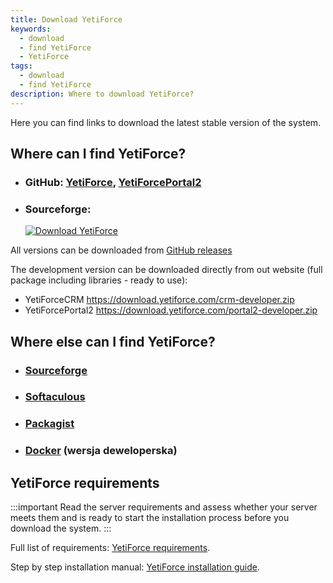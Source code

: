 ```yaml
---
title: Download YetiForce
keywords:
  - download
  - find YetiForce
  - YetiForce
tags:
  - download
  - find YetiForce
description: Where to download YetiForce?
---
```


Here you can find links to download the latest stable version of the system.

## Where can I find YetiForce?

- ### GitHub: [YetiForce](https://github.com/YetiForceCompany/YetiForceCRM), [YetiForcePortal2](https://github.com/YetiForceCompany/YetiForcePortal2)
- ### Sourceforge:
  [![Download YetiForce](https://a.fsdn.com/con/app/sf-download-button?button_size=2x)](https://sourceforge.net/projects/yetiforce/files/latest/download)

All versions can be downloaded from [GitHub releases](https://github.com/YetiForceCompany/YetiForceCRM/releases)

The development version can be downloaded directly from out website (full package including libraries - ready to use):

- YetiForceCRM https://download.yetiforce.com/crm-developer.zip
- YetiForcePortal2 https://download.yetiforce.com/portal2-developer.zip

## Where else can I find YetiForce?

- ### [Sourceforge](https://sourceforge.net/projects/yetiforce/)

- ### [Softaculous](https://www.softaculous.com/apps/erp/YetiForce)

- ### [Packagist](https://packagist.org/packages/yetiforce/yetiforce-crm)

- ### [Docker](https://github.com/YetiForceCompany/YetiForceCRM/blob/developer/tests/setup/docker.md) (wersja deweloperska)

## YetiForce requirements

:::important
Read the server requirements and assess whether your server meets them and is ready to start the installation process before you download the system.
:::

Full list of requirements: [YetiForce requirements](requirements).

Step by step installation manual: [YetiForce installation guide](installation-manual).
